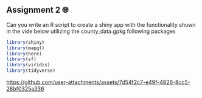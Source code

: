 ## Assignment 2 🌐 

Can you write an R script to create a shiny app with the functionality shown in the vide below utilizing the county_data.gpkg following packages

```r
library(shiny)
library(mapgl)
library(here)
library(sf)
library(viridis)
library(tidyverse)
```





https://github.com/user-attachments/assets/7d54f2c7-e49f-4826-8cc5-28bf0325a336

